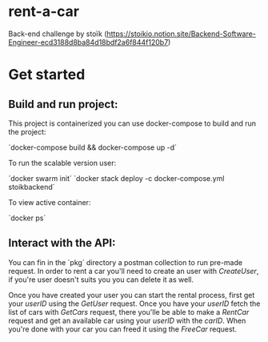 # rent-a-car

Back-end challenge by stoïk (https://stoikio.notion.site/Backend-Software-Engineer-ecd3188d8ba84d18bdf2a6f844f120b7)

# Get started

## Build and run project:

This project is containerized you can use docker-compose to build and run the project:

´docker-compose build && docker-compose up -d´

To run the scalable version user:

´docker swarm init´
´docker stack deploy -c docker-compose.yml stoikbackend´

To view active container:

´docker ps´

## Interact with the API:

You can fin in the ´pkg´ directory a postman collection to run pre-made request.
In order to rent a car you'll need to create an user with *CreateUser*, if you're user doesn't suits you you can delete it as well.

Once you have created your user you can start the rental process, first get your *userID* using the *GetUser* request. Once you have your *userID* fetch the list of cars with *GetCars* request, there you'lle be able to make a *RentCar* request and get an available car using your *userID* with the *carID*.
When you're done with your car you can freed it using the *FreeCar* request.
